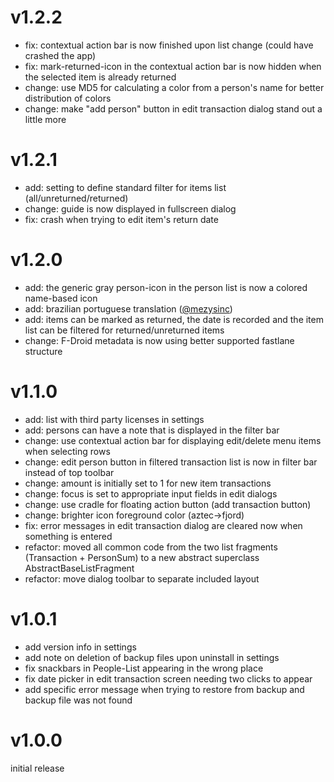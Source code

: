 # v1.2.2
- fix: contextual action bar is now finished upon list change (could have crashed the app)
- fix: mark-returned-icon in the contextual action bar is now hidden when the selected item is already returned
- change: use MD5 for calculating a color from a person's name for better distribution of colors
- change: make "add person" button in edit transaction dialog stand out a little more

# v1.2.1
- add: setting to define standard filter for items list (all/unreturned/returned)
- change: guide is now displayed in fullscreen dialog
- fix: crash when trying to edit item's return date

# v1.2.0
- add: the generic gray person-icon in the person list is now a colored name-based icon
- add: brazilian portuguese translation ([@mezysinc](https://github.com/mezysinc))
- add: items can be marked as returned, the date is recorded and the item list can be filtered for returned/unreturned items 
- change: F-Droid metadata is now using better supported fastlane structure

# v1.1.0
- add: list with third party licenses in settings
- add: persons can have a note that is displayed in the filter bar
- change: use contextual action bar for displaying edit/delete menu items when selecting rows
- change: edit person button in filtered transaction list is now in filter bar instead of top toolbar
- change: amount is initially set to 1 for new item transactions
- change: focus is set to appropriate input fields in edit dialogs
- change: use cradle for floating action button (add transaction button)
- change: brighter icon foreground color (aztec->fjord)
- fix: error messages in edit transaction dialog are cleared now when something is entered
- refactor: moved all common code from the two list fragments (Transaction + PersonSum) to a new abstract superclass AbstractBaseListFragment
- refactor: move dialog toolbar to separate included layout

# v1.0.1
- add version info in settings
- add note on deletion of backup files upon uninstall in settings
- fix snackbars in People-List appearing in the wrong place
- fix date picker in edit transaction screen needing two clicks to appear
- add specific error message when trying to restore from backup and backup file was not found

# v1.0.0
initial release
